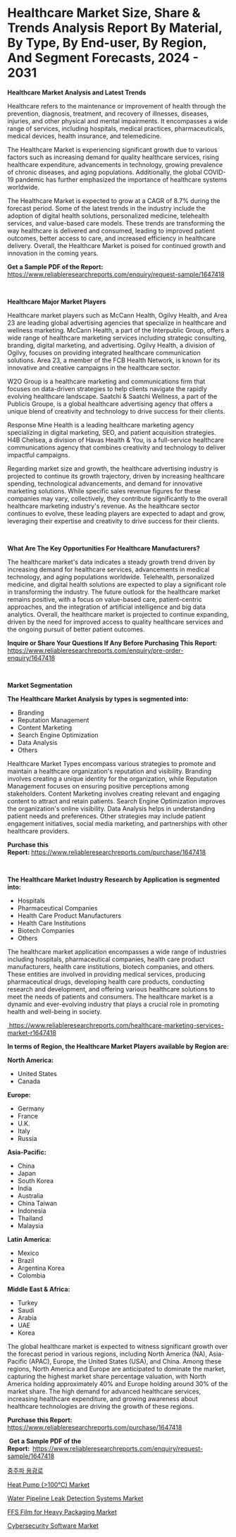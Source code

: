 <p><h1>Healthcare Market Size, Share & Trends Analysis Report By Material, By Type, By End-user, By Region, And Segment Forecasts, 2024 - 2031</h1></p><p><strong>Healthcare Market Analysis and Latest Trends</strong></p>
<p><p>Healthcare refers to the maintenance or improvement of health through the prevention, diagnosis, treatment, and recovery of illnesses, diseases, injuries, and other physical and mental impairments. It encompasses a wide range of services, including hospitals, medical practices, pharmaceuticals, medical devices, health insurance, and telemedicine.</p><p>The Healthcare Market is experiencing significant growth due to various factors such as increasing demand for quality healthcare services, rising healthcare expenditure, advancements in technology, growing prevalence of chronic diseases, and aging populations. Additionally, the global COVID-19 pandemic has further emphasized the importance of healthcare systems worldwide.</p><p>The Healthcare Market is expected to grow at a CAGR of 8.7% during the forecast period. Some of the latest trends in the industry include the adoption of digital health solutions, personalized medicine, telehealth services, and value-based care models. These trends are transforming the way healthcare is delivered and consumed, leading to improved patient outcomes, better access to care, and increased efficiency in healthcare delivery. Overall, the Healthcare Market is poised for continued growth and innovation in the coming years.</p></p>
<p><strong>Get a Sample PDF of the Report:&nbsp;</strong> <a href="https://www.reliableresearchreports.com/enquiry/request-sample/1647418">https://www.reliableresearchreports.com/enquiry/request-sample/1647418</a></p>
<p>&nbsp;</p>
<p><strong>Healthcare Major Market Players</strong></p>
<p><p>Healthcare market players such as McCann Health, Ogilvy Health, and Area 23 are leading global advertising agencies that specialize in healthcare and wellness marketing. McCann Health, a part of the Interpublic Group, offers a wide range of healthcare marketing services including strategic consulting, branding, digital marketing, and advertising. Ogilvy Health, a division of Ogilvy, focuses on providing integrated healthcare communication solutions. Area 23, a member of the FCB Health Network, is known for its innovative and creative campaigns in the healthcare sector.</p><p>W2O Group is a healthcare marketing and communications firm that focuses on data-driven strategies to help clients navigate the rapidly evolving healthcare landscape. Saatchi & Saatchi Wellness, a part of the Publicis Groupe, is a global healthcare advertising agency that offers a unique blend of creativity and technology to drive success for their clients.</p><p>Response Mine Health is a leading healthcare marketing agency specializing in digital marketing, SEO, and patient acquisition strategies. H4B Chelsea, a division of Havas Health & You, is a full-service healthcare communications agency that combines creativity and technology to deliver impactful campaigns.</p><p>Regarding market size and growth, the healthcare advertising industry is projected to continue its growth trajectory, driven by increasing healthcare spending, technological advancements, and demand for innovative marketing solutions. While specific sales revenue figures for these companies may vary, collectively, they contribute significantly to the overall healthcare marketing industry's revenue. As the healthcare sector continues to evolve, these leading players are expected to adapt and grow, leveraging their expertise and creativity to drive success for their clients.</p></p>
<p>&nbsp;</p>
<p><strong>What Are The Key Opportunities For Healthcare Manufacturers?</strong></p>
<p><p>The healthcare market's data indicates a steady growth trend driven by increasing demand for healthcare services, advancements in medical technology, and aging populations worldwide. Telehealth, personalized medicine, and digital health solutions are expected to play a significant role in transforming the industry. The future outlook for the healthcare market remains positive, with a focus on value-based care, patient-centric approaches, and the integration of artificial intelligence and big data analytics. Overall, the healthcare market is projected to continue expanding, driven by the need for improved access to quality healthcare services and the ongoing pursuit of better patient outcomes.</p></p>
<p><strong>Inquire or Share Your Questions If Any Before Purchasing This Report:</strong> <a href="https://www.reliableresearchreports.com/enquiry/pre-order-enquiry/1647418">https://www.reliableresearchreports.com/enquiry/pre-order-enquiry/1647418</a></p>
<p>&nbsp;</p>
<p><strong>Market Segmentation</strong></p>
<p><strong>The Healthcare Market Analysis by types is segmented into:</strong></p>
<p><ul><li>Branding</li><li>Reputation Management</li><li>Content Marketing</li><li>Search Engine Optimization</li><li>Data Analysis</li><li>Others</li></ul></p>
<p><p>Healthcare Market Types encompass various strategies to promote and maintain a healthcare organization's reputation and visibility. Branding involves creating a unique identity for the organization, while Reputation Management focuses on ensuring positive perceptions among stakeholders. Content Marketing involves creating relevant and engaging content to attract and retain patients. Search Engine Optimization improves the organization's online visibility. Data Analysis helps in understanding patient needs and preferences. Other strategies may include patient engagement initiatives, social media marketing, and partnerships with other healthcare providers.</p></p>
<p><strong>Purchase this Report:&nbsp;</strong><a href="https://www.reliableresearchreports.com/purchase/1647418">https://www.reliableresearchreports.com/purchase/1647418</a></p>
<p>&nbsp;</p>
<p><strong>The Healthcare Market Industry Research by Application is segmented into:</strong></p>
<p><ul><li>Hospitals</li><li>Pharmaceutical Companies</li><li>Health Care Product Manufacturers</li><li>Health Care Institutions</li><li>Biotech Companies</li><li>Others</li></ul></p>
<p><p>The healthcare market application encompasses a wide range of industries including hospitals, pharmaceutical companies, health care product manufacturers, health care institutions, biotech companies, and others. These entities are involved in providing medical services, producing pharmaceutical drugs, developing health care products, conducting research and development, and offering various healthcare solutions to meet the needs of patients and consumers. The healthcare market is a dynamic and ever-evolving industry that plays a crucial role in promoting health and well-being in society.</p></p>
<p><a href="https://www.reliableresearchreports.com/healthcare-marketing-services-market-r1647418">&nbsp;https://www.reliableresearchreports.com/healthcare-marketing-services-market-r1647418</a></p>
<p><strong>In terms of Region, the Healthcare Market Players available by Region are:</strong></p>
<p>
    <p> <strong> North America: </strong>
        <ul>
            <li>United States</li>
            <li>Canada</li>
        </ul>
        </p> 
    <p> <strong> Europe: </strong>
        <ul>
            <li>Germany</li>
            <li>France</li>
            <li>U.K.</li>
            <li>Italy</li>
            <li>Russia</li>
        </ul>
        </p> 
    <p> <strong> Asia-Pacific: </strong>
        <ul>
            <li>China</li>
            <li>Japan</li>
            <li>South Korea</li>
            <li>India</li>
            <li>Australia</li>
            <li>China Taiwan</li>
            <li>Indonesia</li>
            <li>Thailand</li>
            <li>Malaysia</li>
        </ul>
        </p> 
    <p> <strong> Latin America: </strong>
        <ul>
            <li>Mexico</li>
            <li>Brazil</li>
            <li>Argentina Korea</li>
            <li>Colombia</li>
        </ul>
        </p> 
    <p> <strong> Middle East & Africa: </strong>
        <ul>
            <li>Turkey</li>
            <li>Saudi</li>
            <li>Arabia</li>
            <li>UAE</li>
            <li>Korea</li>
        </ul>
    </p>
    </p>
<p><p>The global healthcare market is expected to witness significant growth over the forecast period in various regions, including North America (NA), Asia-Pacific (APAC), Europe, the United States (USA), and China. Among these regions, North America and Europe are anticipated to dominate the market, capturing the highest market share percentage valuation, with North America holding approximately 40% and Europe holding around 30% of the market share. The high demand for advanced healthcare services, increasing healthcare expenditure, and growing awareness about healthcare technologies are driving the growth of these regions.</p></p>
<p><strong>Purchase this Report: </strong><a href="https://www.reliableresearchreports.com/purchase/1647418">https://www.reliableresearchreports.com/purchase/1647418</a></p>
<p>&nbsp;<strong>Get a Sample PDF of the Report:&nbsp;&nbsp;</strong><a href="https://www.reliableresearchreports.com/enquiry/request-sample/1647418">https://www.reliableresearchreports.com/enquiry/request-sample/1647418</a></p>
<p><strong></strong></p>
<p><p><a href="https://medium.com/@percyhagernes9778/%EA%B8%80%EB%A1%9C%EB%B2%8C-%EC%A4%91%EA%B0%84-%EC%A3%BC%ED%8C%8C%EC%88%98-%EC%9A%A9%EA%B4%91%EB%A1%9C-%EC%8B%9C%EC%9E%A5-%ED%98%84%ED%99%A9-2024-2031-%EB%B0%8F-%EC%A7%80%EC%97%AD-%EC%A0%9C%ED%92%88-%EB%B0%8F-%EC%B5%9C%EC%A2%85-%EC%82%AC%EC%9A%A9%EB%B3%84-%EC%98%88%EC%B8%A1-631c754aeefd">중주파 용광로</a></p><p><a href="https://github.com/obertPattersbG/Market-Research-Report-List-1/blob/main/heat-pump-100-market.md">Heat Pump (>100℃) Market</a></p><p><a href="https://issuu.com/reportprime-2/docs/water-pipeline-leak-detection-systems-market-size-">Water Pipeline Leak Detection Systems Market</a></p><p><a href="https://github.com/lnamivez37/Market-Research-Report-List-1/blob/main/ffs-film-for-heavy-packaging-market.md">FFS Film for Heavy Packaging Market</a></p><p><a href="https://www.linkedin.com/pulse/evaluating-global-cybersecurity-software-market-trends-growth-ldqde?trackingId=l08xuV370gCplYq4h%2BqPtA%3D%3D">Cybersecurity Software Market</a></p></p>